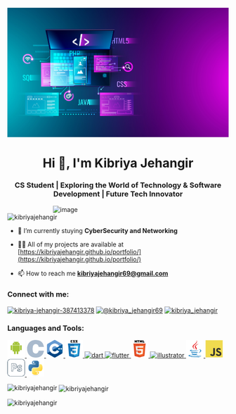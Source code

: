![logo](https://github.com/KibriyaJehangir/KibriyaJehangir/blob/main/Github%20banner.png)
<h1 align="center">Hi 👋, I'm Kibriya Jehangir</h1>
<h3 align="center">CS Student | Exploring the World of Technology & Software Development | Future Tech Innovator</h3>
<img width="400" align="right" alt="image" src="https://user-images.githubusercontent.com/55389276/140866485-8fb1c876-9a8f-4d6a-98dc-08c4981eaf70.gif" />




<p align="left"> <img src="https://komarev.com/ghpvc/?username=kibriyajehangir&label=Profile%20views&color=0e75b6&style=flat" alt="kibriyajehangir" /> </p>

- 🌱 I’m currently stuying **CyberSecurity and Networking**

- 👨‍💻 All of my projects are available at [https://kibriyajehangir.github.io/portfolio/](https://kibriyajehangir.github.io/portfolio/)

- 📫 How to reach me **kibriyajehangir69@gmail.com**

<h3 align="left">Connect with me:</h3>
<p align="left">
<a href="https://linkedin.com/in/kibriya-jehangir-387413378" target="blank"><img align="center" src="https://raw.githubusercontent.com/rahuldkjain/github-profile-readme-generator/master/src/images/icons/Social/linked-in-alt.svg" alt="kibriya-jehangir-387413378" height="30" width="40" /></a>
<a href="https://www.youtube.com/c/@kibriya_jehangir69" target="blank"><img align="center" src="https://raw.githubusercontent.com/rahuldkjain/github-profile-readme-generator/master/src/images/icons/Social/youtube.svg" alt="@kibriya_jehangir69" height="30" width="40" /></a>
<a href="https://www.leetcode.com/kibriya_jehangir" target="blank"><img align="center" src="https://raw.githubusercontent.com/rahuldkjain/github-profile-readme-generator/master/src/images/icons/Social/leet-code.svg" alt="kibriya_jehangir" height="30" width="40" /></a>
</p>

<h3 align="left">Languages and Tools:</h3>
<p align="left"> <a href="https://developer.android.com" target="_blank" rel="noreferrer"> <img src="https://raw.githubusercontent.com/devicons/devicon/master/icons/android/android-original-wordmark.svg" alt="android" width="40" height="40"/> </a> <a href="https://www.cprogramming.com/" target="_blank" rel="noreferrer"> <img src="https://raw.githubusercontent.com/devicons/devicon/master/icons/c/c-original.svg" alt="c" width="40" height="40"/> </a> <a href="https://www.w3schools.com/cpp/" target="_blank" rel="noreferrer"> <img src="https://raw.githubusercontent.com/devicons/devicon/master/icons/cplusplus/cplusplus-original.svg" alt="cplusplus" width="40" height="40"/> </a> <a href="https://www.w3schools.com/css/" target="_blank" rel="noreferrer"> <img src="https://raw.githubusercontent.com/devicons/devicon/master/icons/css3/css3-original-wordmark.svg" alt="css3" width="40" height="40"/> </a> <a href="https://dart.dev" target="_blank" rel="noreferrer"> <img src="https://www.vectorlogo.zone/logos/dartlang/dartlang-icon.svg" alt="dart" width="40" height="40"/> </a> <a href="https://flutter.dev" target="_blank" rel="noreferrer"> <img src="https://www.vectorlogo.zone/logos/flutterio/flutterio-icon.svg" alt="flutter" width="40" height="40"/> </a> <a href="https://www.w3.org/html/" target="_blank" rel="noreferrer"> <img src="https://raw.githubusercontent.com/devicons/devicon/master/icons/html5/html5-original-wordmark.svg" alt="html5" width="40" height="40"/> </a> <a href="https://www.adobe.com/in/products/illustrator.html" target="_blank" rel="noreferrer"> <img src="https://www.vectorlogo.zone/logos/adobe_illustrator/adobe_illustrator-icon.svg" alt="illustrator" width="40" height="40"/> </a> <a href="https://www.java.com" target="_blank" rel="noreferrer"> <img src="https://raw.githubusercontent.com/devicons/devicon/master/icons/java/java-original.svg" alt="java" width="40" height="40"/> </a> <a href="https://developer.mozilla.org/en-US/docs/Web/JavaScript" target="_blank" rel="noreferrer"> <img src="https://raw.githubusercontent.com/devicons/devicon/master/icons/javascript/javascript-original.svg" alt="javascript" width="40" height="40"/> </a> <a href="https://www.photoshop.com/en" target="_blank" rel="noreferrer"> <img src="https://raw.githubusercontent.com/devicons/devicon/master/icons/photoshop/photoshop-line.svg" alt="photoshop" width="40" height="40"/> </a> <a href="https://www.python.org" target="_blank" rel="noreferrer"> <img src="https://raw.githubusercontent.com/devicons/devicon/master/icons/python/python-original.svg" alt="python" width="40" height="40"/> </a> </p>

<p><img align="left" src="https://github-readme-stats.vercel.app/api/top-langs?username=kibriyajehangir&show_icons=true&locale=en&layout=compact" alt="kibriyajehangir" /></p>

<p>&nbsp;<img align="center" src="https://github-readme-stats.vercel.app/api?username=kibriyajehangir&show_icons=true&locale=en" alt="kibriyajehangir" /></p>

<p><img align="center" src="https://github-readme-streak-stats.herokuapp.com/?user=kibriyajehangir&" alt="kibriyajehangir" /></p>
